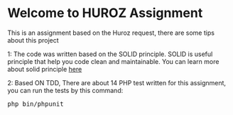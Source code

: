 <h1>Welcome to HUROZ Assignment</h1>
<p>This is an assignment based on the Huroz request, there are some tips about this project</p>
<p>1: The code was written based on the SOLID principle. SOLID is useful principle that help you code clean and maintainable. You can learn more about solid principle <a href="https://en.wikipedia.org/wiki/SOLID">here</a> </p>
<p>2: Based ON TDD, There are about 14 PHP test written for this assignment, you can run the tests by this command: <pre>php bin/phpunit</pre> </p>